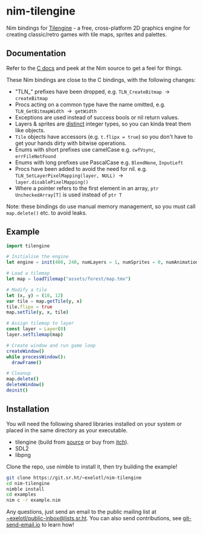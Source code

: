 # nim-tilengine

Nim bindings for [Tilengine](https://www.tilengine.org/) - a free, cross-platform 2D graphics engine for creating classic/retro games with tile maps, sprites and palettes.


## Documentation

Refer to the [C docs](https://www.tilengine.org/doc/) and peek at the Nim source to get a feel for things.

These Nim bindings are close to the C bindings, with the following changes:

- "TLN_" prefixes have been dropped, e.g. `TLN_CreateBitmap` &nbsp;→&nbsp; `createBitmap`
- Procs acting on a common type have the name omitted, e.g. `TLN_GetBitmapWidth` &nbsp;→&nbsp; `getWidth`
- Exceptions are used instead of success bools or nil return values.
- Layers & sprites are [distinct](https://nim-lang.org/docs/manual.html#types-distinct-type) integer types, so you can kinda treat them like objects.
- `Tile` objects have accessors (e.g. `t.flipx = true`) so you don't have to get your hands dirty with bitwise operations.
- Enums with short prefixes use camelCase e.g. `cwfVsync`, `errFileNotFound`
- Enums with long prefixes use PascalCase e.g. `BlendNone`, `InputLeft`
- Procs have been added to avoid the need for nil. e.g. `TLN_SetLayerPixelMapping(layer, NULL)` &nbsp;→&nbsp; `layer.disablePixelMapping()`
- Where a pointer refers to the first element in an array, `ptr UncheckedArray[T]` is used instead of `ptr T`

Note: these bindings do use manual memory management, so you must call `map.delete()` etc. to avoid leaks.

## Example

```nim
import tilengine

# Initialise the engine
let engine = init(400, 240, numLayers = 1, numSprites = 0, numAnimations = 0)

# Load a tilemap
let map = loadTilemap("assets/forest/map.tmx")

# Modify a tile
let (x, y) = (10, 12)
var tile = map.getTile(y, x)
tile.flipx = true
map.setTile(y, x, tile)

# Assign tilemap to layer
const layer = Layer(0)
layer.setTilemap(map)

# Create window and run game loop
createWindow()
while processWindow():
  drawFrame()

# Cleanup
map.delete()
deleteWindow()
deinit()
```

## Installation

You will need the following shared libraries installed on your system or placed in the same directory as your executable.
- tilengine (build from [source](https://github.com/megamarc/Tilengine) or buy from [itch](https://megamarc.itch.io/tilengine)).
- SDL2
- libpng

Clone the repo, use nimble to install it, then try building the example!

```sh
git clone https://git.sr.ht/~exelotl/nim-tilengine
cd nim-tilengine
nimble install
cd examples
nim c -r example.nim
```

Any questions, just send an email to the public mailing list at [~exelotl/public-inbox@lists.sr.ht](mailto:~exelotl/public-inbox@lists.sr.ht). You can also send contributions, see [git-send-email.io](https://git-send-email.io/) to learn how!
